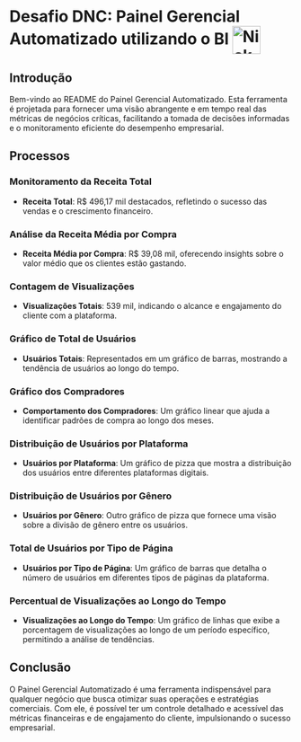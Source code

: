 ## <h1>Desafio DNC: Painel Gerencial Automatizado utilizando o BI <img align="center" alt="Nickson-BI" height="50" width="50" src="https://img.icons8.com/fluency/48/power-bi-2021.png" /></h1> 

##


## Introdução

Bem-vindo ao README do Painel Gerencial Automatizado. Esta ferramenta é projetada para fornecer uma visão abrangente e em tempo real das métricas de negócios críticas, facilitando a tomada de decisões informadas e o monitoramento eficiente do desempenho empresarial.

## Processos

### Monitoramento da Receita Total
- **Receita Total**: R$ 496,17 mil destacados, refletindo o sucesso das vendas e o crescimento financeiro.

### Análise da Receita Média por Compra
- **Receita Média por Compra**: R$ 39,08 mil, oferecendo insights sobre o valor médio que os clientes estão gastando.

### Contagem de Visualizações
- **Visualizações Totais**: 539 mil, indicando o alcance e engajamento do cliente com a plataforma.

### Gráfico de Total de Usuários
- **Usuários Totais**: Representados em um gráfico de barras, mostrando a tendência de usuários ao longo do tempo.

### Gráfico dos Compradores
- **Comportamento dos Compradores**: Um gráfico linear que ajuda a identificar padrões de compra ao longo dos meses.

### Distribuição de Usuários por Plataforma
- **Usuários por Plataforma**: Um gráfico de pizza que mostra a distribuição dos usuários entre diferentes plataformas digitais.

### Distribuição de Usuários por Gênero
- **Usuários por Gênero**: Outro gráfico de pizza que fornece uma visão sobre a divisão de gênero entre os usuários.

### Total de Usuários por Tipo de Página
- **Usuários por Tipo de Página**: Um gráfico de barras que detalha o número de usuários em diferentes tipos de páginas da plataforma.

### Percentual de Visualizações ao Longo do Tempo
- **Visualizações ao Longo do Tempo**: Um gráfico de linhas que exibe a porcentagem de visualizações ao longo de um período específico, permitindo a análise de tendências.

## Conclusão

O Painel Gerencial Automatizado é uma ferramenta indispensável para qualquer negócio que busca otimizar suas operações e estratégias comerciais. Com ele, é possível ter um controle detalhado e acessível das métricas financeiras e de engajamento do cliente, impulsionando o sucesso empresarial.
